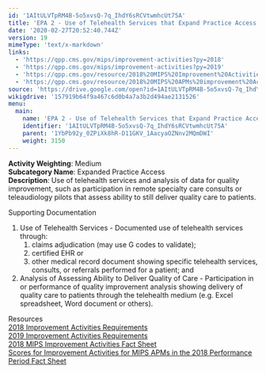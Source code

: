 ```yaml
---
id: '1AItULVTpRM4B-5o5xvsQ-7q_IhdY6sRCVtwmhcUt75A'
title: 'EPA 2 - Use of Telehealth Services that Expand Practice Access'
date: '2020-02-27T20:52:40.744Z'
version: 19
mimeType: 'text/x-markdown'
links:
  - 'https://qpp.cms.gov/mips/improvement-activities?py=2018'
  - 'https://qpp.cms.gov/mips/improvement-activities?py=2019'
  - 'https://qpp.cms.gov/resource/2018%20MIPS%20Improvement%20Activities%20Fact%20Sheet'
  - 'https://qpp.cms.gov/resource/2018%20MIPS%20APMs%20improvement%20Activities%20scores%20fact%20sheet'
source: 'https://drive.google.com/open?id=1AItULVTpRM4B-5o5xvsQ-7q_IhdY6sRCVtwmhcUt75A'
wikigdrive: '157919b64f9a467c6d0b4a7a3b2d494ae2131526'
menu:
  main:
    name: 'EPA 2 - Use of Telehealth Services that Expand Practice Access'
    identifier: '1AItULVTpRM4B-5o5xvsQ-7q_IhdY6sRCVtwmhcUt75A'
    parent: '1YbPb92y_0ZPiXk8hR-D11GKV_1AacyaOZNnv2MQmDWI'
    weight: 3150
---
```





**Activity Weighting**: Medium  
**Subcategory Name**: Expanded Practice Access  
**Description**: Use of telehealth services and analysis of data for quality improvement, such as participation in remote specialty care consults or teleaudiology pilots that assess ability to still deliver quality care to patients.




Supporting Documentation
1. Use of Telehealth Services - Documented use of telehealth services through: 
   1. claims adjudication (may use G codes to validate); 
   2. certified EHR or 
   3. other medical record document showing specific telehealth services, consults, or referrals performed for a patient; and 
1. Analysis of Assessing Ability to Deliver Quality of Care - Participation in or performance of quality improvement analysis showing delivery of quality care to patients through the telehealth medium (e.g. Excel spreadsheet, Word document or others).




Resources  
[2018 Improvement Activities Requirements](https://qpp.cms.gov/mips/improvement-activities?py=2018)  
[2019 Improvement Activities Requirements](https://qpp.cms.gov/mips/improvement-activities?py=2019)  
[2018 MIPS Improvement Activities Fact Sheet](https://qpp.cms.gov/resource/2018%20MIPS%20Improvement%20Activities%20Fact%20Sheet)  
[Scores for Improvement Activities for MIPS APMs in the 2018 Performance Period Fact Sheet](https://qpp.cms.gov/resource/2018%20MIPS%20APMs%20improvement%20Activities%20scores%20fact%20sheet)
